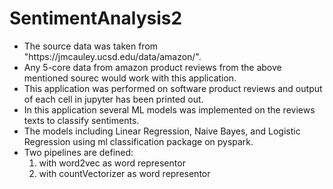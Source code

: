 # SentimentAnalysis2

<ul>
  <li> The source data was taken from "https://jmcauley.ucsd.edu/data/amazon/". </li>
<li> Any 5-core data from amazon product reviews from the above mentioned sourec would work with this application. </li>
<li> This application was performed on software product reviews and output of each cell in jupyter has been printed out. </li>
<li> In this application several ML models was implemented on the reviews texts to classify sentiments. </li>
<li> The models including Linear Regression, Naive Bayes, and Logistic Regression using ml classification package on pyspark. </li>
<li> Two pipelines are defined: 
  <ol>
    <li> with word2vec as word representor </li>
    <li> with countVectorizer as word representor </li>
  </ol>
</ul>
